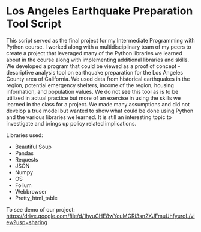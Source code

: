 # Los Angeles Earthquake Preparation Tool Script

This script served as the final project for my Intermediate Programming with Python course. I worked along with a multidisciplinary team of my peers to create a project that leveraged many of the Python libraries we learned about in the course along with implementing additional libraries and skills. We developed a program that could be viewed as a proof of concept - descriptive analysis tool on earthquake preparation for the Los Angeles County area of California. We used data from historical earthquakes in the region, potential emergency shelters, income of the region, housing information, and population values. We do not see this tool as is to be utilized in actual practice but more of an exercise in using the skills we learned in the class for a project. We made many assumptions and did not develop a true model but wanted to show what could be done using Python and the various libraries we learned. It is still an interesting topic to investigate and brings up policy related implications.

Libraries used:
* Beautiful Soup
* Pandas
* Requests
* JSON
* Numpy
* OS
* Folium
* Webbrowser
* Pretty_html_table


To see demo of our project: https://drive.google.com/file/d/1hyuCHE8wYcuMGRi3sn2XJFmuUhfyuroL/view?usp=sharing

